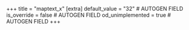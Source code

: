 +++
title = "maptext_x"
[extra]
default_value = "32" # AUTOGEN FIELD
is_override = false # AUTOGEN FIELD
od_unimplemented = true # AUTOGEN FIELD
+++